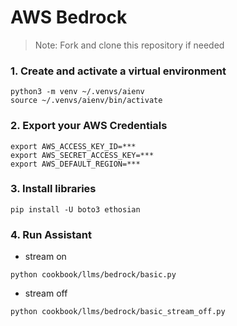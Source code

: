 # AWS Bedrock

> Note: Fork and clone this repository if needed

### 1. Create and activate a virtual environment

```shell
python3 -m venv ~/.venvs/aienv
source ~/.venvs/aienv/bin/activate
```

### 2. Export your AWS Credentials

```shell
export AWS_ACCESS_KEY_ID=***
export AWS_SECRET_ACCESS_KEY=***
export AWS_DEFAULT_REGION=***
```

### 3. Install libraries

```shell
pip install -U boto3 ethosian
```

### 4. Run Assistant

- stream on

```shell
python cookbook/llms/bedrock/basic.py
```

- stream off

```shell
python cookbook/llms/bedrock/basic_stream_off.py
```

